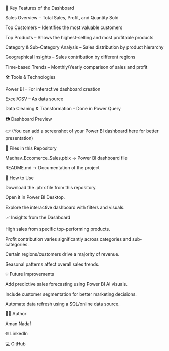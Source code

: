 🔑 Key Features of the Dashboard

Sales Overview – Total Sales, Profit, and Quantity Sold

Top Customers – Identifies the most valuable customers

Top Products – Shows the highest-selling and most profitable products

Category & Sub-Category Analysis – Sales distribution by product hierarchy

Geographical Insights – Sales contribution by different regions

Time-based Trends – Monthly/Yearly comparison of sales and profit

🛠 Tools & Technologies

Power BI – For interactive dashboard creation

Excel/CSV – As data source

Data Cleaning & Transformation – Done in Power Query

📷 Dashboard Preview

👉 (You can add a screenshot of your Power BI dashboard here for better presentation)

📂 Files in this Repository

Madhav_Eccomerce_Sales.pbix → Power BI dashboard file

README.md → Documentation of the project

🚀 How to Use

Download the .pbix file from this repository.

Open it in Power BI Desktop.

Explore the interactive dashboard with filters and visuals.

📈 Insights from the Dashboard

High sales from specific top-performing products.

Profit contribution varies significantly across categories and sub-categories.

Certain regions/customers drive a majority of revenue.

Seasonal patterns affect overall sales trends.

💡 Future Improvements

Add predictive sales forecasting using Power BI AI visuals.

Include customer segmentation for better marketing decisions.

Automate data refresh using a SQL/online data source.

👨‍💻 Author

Aman Nadaf

🌐 LinkedIn

💻 GitHub
